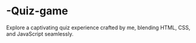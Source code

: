 # -Quiz-game
 Explore a captivating quiz experience crafted by me, blending HTML, CSS, and JavaScript seamlessly. 
